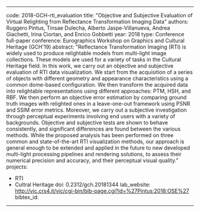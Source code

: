 ---

code: 2018-GCH-rti_evaluation
title: "Objective and Subjective Evaluation of Virtual Relighting from Reflectance Transformation Imaging Data"
authors: Ruggero Pintus, Tinsae Dulecha, Alberto Jaspe-Villanueva, Andrea Giachetti, Irina Ciortan, and Enrico Gobbetti
year: 2018
type: Conference full-paper
conference: Eurographics Workshop on Graphics and Cultural Heritage (GCH'19)
abstract: "Reflectance Transformation Imaging (RTI) is widely used to produce relightable models from multi-light image collections. These models are used for a variety of tasks in the Cultural Heritage field. In this work, we carry out an objective and subjective evaluation of RTI data visualization. We start from the acquisition of a series of objects with different geometry and appearance characteristics using a common dome-based configuration. We then transform the acquired data into relightable representations using different approaches: PTM, HSH, and RBF. We then perform an objective error estimation by comparing ground truth images with relighted ones in a leave-one-out framework using PSNR and SSIM error metrics. Moreover, we carry out a subjective investigation through perceptual experiments involving end users with a variety of backgrounds. Objective and subjective tests are shown to behave consistently, and significant differences are found between the various methods. While the proposed analysis has been performed on three common and state-of-the-art RTI visualization methods, our approach is general enough to be extended and applied in the future to new developed multi-light processing pipelines and rendering solutions, to assess their numerical precision and accuracy, and their perceptual visual quality."
projects: 
 - RTI
 - Cultral Heritage
doi: 0.2312/gch.20181344
lab_website: http://vic.crs4.it/vic/cgi-bin/bib-page.cgi?id=%27Pintus:2018:OSE%27
bibtex_id: 

---